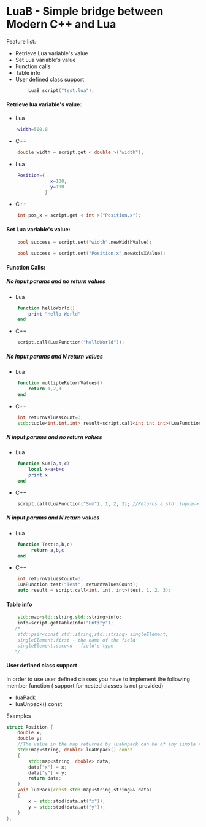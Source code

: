 # LuaB - Simple bridge between Modern C++ and Lua

Feature list:

 * Retrieve Lua variable's value
 * Set Lua variable's value
 * Function calls
 * Table info
 * User defined class support

```cpp
		LuaB script("test.lua");
```
#### Retrieve lua variable's value:

* Lua 
```lua
	width=500.0
```
* C++
```cpp
	double width = script.get < double >("width");
```
* Lua 
```lua
	Position={
                x=100,
                y=100
              }
```
* C++
```cpp
	int pos_x = script.get < int >("Position.x");
```

####  Set Lua variable's value:

```cpp
	bool success = script.set("width",newWidthValue);
```
```cpp
	bool success = script.set("Position.x",newAxisXValue);
```
#### Function Calls:
##### No input params and no return values
* Lua
```lua
	function helloWorld()
		print "Hello World"
	end
```

* C++
```cpp
	script.call(LuaFunction("helloWorld"));
```
##### No input params and N return values
* Lua
```lua
	function multipleReturnValues()
		return 1,2,3
    end
```
* C++
```cpp
	int returnValuesCount=3;
    std::tuple<int,int,int> result=script.call<int,int,int>(LuaFunction("multipleReturnValues",returnValuesCount));
```
##### N input params and no return values
* Lua
```lua
	function Sum(a,b,c)
    	local x=a+b+c
        print x
    end
```
* C++
```cpp
    script.call(LuaFunction("Sum"), 1, 2, 3); //Returns a std::tuple<> 
```

##### N input params and N return values

* Lua
```lua
	function Test(a,b,c)
         return a,b,c
    end
```
* C++
```cpp
	int returnValuesCount=3;
    LuaFunction test("Test", returnValuesCount);
   	auto result = script.call<int, int, int>(test, 1, 2, 3); 
```
#### Table info
```cpp
	std::map<std::string,std::string>info;
	info=script.getTableInfo("Entity");
   /*
    std::pair<const std::string,std::string> singleElement;
    singleElement.first - the name of the field
    singleElement.second - field's type
   */
```

#### User defined class support

 In order to use user defined classes you have to implement the following member function ( support for nested classes is not provided)
* luaPack
* luaUnpack() const

Examples
```cpp
struct Position {
	double x;
	double y;
	//The value in the map returned by luaUnpack can be of any simple type except user defined types
	std::map<string, double> luaUnpack() const
	{
		std::map<string, double> data;
		data["x"] = x;
		data["y"] = y;
		return data;
	}
	void luaPack(const std::map<string,string>& data)
	{
		x = std::stod(data.at("x"));
		y = std::stod(data.at("y"));
	}
};
```

	
